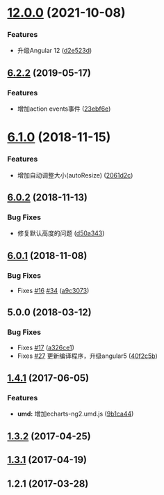 # [12.0.0](https://github.com/twp0217/ngx-echarts/compare/v6.2.2...v12.0.0) (2021-10-08)


### Features

* 升级Angular 12 ([d2e523d](https://github.com/twp0217/ngx-echarts/commit/d2e523d252159e8390b76910b4a90d4e6b4c0aa8))



## [6.2.2](https://github.com/twp0217/ngx-echarts/compare/v6.2.1...v6.2.2) (2019-05-17)


### Features

* 增加action events事件 ([23ebf6e](https://github.com/twp0217/ngx-echarts/commit/23ebf6e))



# [6.1.0](https://github.com/twp0217/ngx-echarts/compare/v6.0.2...v6.1.0) (2018-11-15)


### Features

* 增加自动调整大小(autoResize) ([2061d2c](https://github.com/twp0217/ngx-echarts/commit/2061d2c))



## [6.0.2](https://github.com/twp0217/ngx-echarts/compare/v6.0.1...v6.0.2) (2018-11-13)


### Bug Fixes

* 修复默认高度的问题 ([d50a343](https://github.com/twp0217/ngx-echarts/commit/d50a343))



## [6.0.1](https://github.com/twp0217/ngx-echarts/compare/v1.4.1...v6.0.1) (2018-11-08)


### Bug Fixes

* Fixes [#16](https://github.com/twp0217/ngx-echarts/issues/16) [#34](https://github.com/twp0217/ngx-echarts/issues/34) ([a9c3073](https://github.com/twp0217/ngx-echarts/commit/a9c3073))


## 5.0.0 (2018-03-12)


### Bug Fixes

* Fixes [#17](https://github.com/twp0217/ngx-echarts/issues/17) ([a326ce1](https://github.com/twp0217/ngx-echarts/commit/a326ce1))
* Fixes [#27](https://github.com/twp0217/ngx-echarts/issues/27) 更新编译程序，升级angular5 ([40f2c5b](https://github.com/twp0217/ngx-echarts/commit/40f2c5b))


## [1.4.1](https://github.com/twp0217/ngx-echarts/compare/v1.4.0...v1.4.1) (2017-06-05)


### Features

* **umd:** 增加echarts-ng2.umd.js ([9b1ca44](https://github.com/twp0217/ngx-echarts/commit/9b1ca44))



## [1.3.2](https://github.com/twp0217/ngx-echarts/compare/v1.3.1...v1.3.2) (2017-04-25)



## [1.3.1](https://github.com/twp0217/ngx-echarts/compare/v1.3.0...v1.3.1) (2017-04-19)



## 1.2.1 (2017-03-28)



